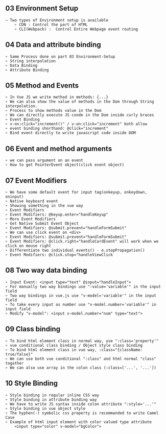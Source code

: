 ## **03 Environment Setup**

    ⇨ Two types of Environment setup is available
        ➢ CDN : Control the part of HTML
        ➢ CLI(Webpack) :  Control Entire Webpage event routing

## **04 Data and attribute binding**

    ➢ Same Process done on part 03 Environment-Setup
    ➢ String interpolation 
    ➢ Data Binding 
    ➢ Attribute Binding 

## **05 Method and Events**

    ➢ In Vue JS we write method in methods: {...}
    ➢ We can also show the value of methods in the Dom through String interpolation.
    ➢ Process to show methods value in the Dom
    ➢ We can directly execute JS conde in the Dom inside curly braces
    ➢ Event Binding
    ➢ v-on:click="increment()" / v-on:click="increment" both allow
    ➢ event binding shorthand: @click="increment"
    ➢ Bind event directly to write javascript code inside DOM

## **06 Event and method arguments**

    ➢ we can pass argument on an event
    ➢ How to get PointerEvent object(click event object) 

## **07 Event Modifiers**

    ➢ We have some default event for input tag(onkeyup, onkeydown, oninput)
    ➢ Native keyboard event
    ➢ Showing something in the vue way
    ➢ Event Modifiers
    ➢ Event Modifiers: @keyup.enter="handleKeyup"
    ➢ More Event Modifiers
    ➢ Get Native Submit Event Object
    ➢ Event Modifiers: @submit.prevent="handleFormSubmit"
    ➢ We can use click event on <div>
    ➢ Event Modifiers: @submit.prevent="handleFormSubmit"
    ➢ Event Modifiers: @click.right="handleCardEvent" will work when we click on mouse right
    ➢ Differentiate two individual events() - e.stopPropagation()
    ➢ Event Modifiers: @click.stop="handleViewClick

## **08 Two way data binding**

    ➢ Input Event: <input type="text" @input="handleInput">
    ➢ For manually two way bindings use ":value='variable'" in the input field
    ➢ Two way bindings in vue.js use "v-model='variable'" in the input field
    ➢ To take every input as number use "v-model.number='variable'" in input field
    ➢ Modify "v-model": <input v-model.number="num" type="text">
   
## **09 Class binding**

    ➢ To bind html element class in normal way, use ":class='property'"
    ➢ vue conditional class binding / Object style class binding
    ➢ To bind html element class in vue way, :class="{className: true/false}"
    ➢ We can use both vue conditional ":class" and html normal "class" togather
    ➢ We can also use array in the colon class (:class=['...', '...'])
   
## **10 Style Binding**

    ➢ Style binding in regular inline CSS way
    ➢ Style binding in attribute binding way
    ➢ We have to write JS syntax inside colon attribute ":style='...'"
    ➢ Style binding in vue object style
    ➢ The hyphen(-) symbolic css property is recommanded to write Camel Case
    ➢ Example of html input element with color valued type attribute
        <input type="color" v-model="bgColor">



    






